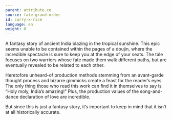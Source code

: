 ```yaml
---
parent: attribute.ce
source: fate-grand-order
id: curry-x-rice
language: en
weight: 0
---
```


A fantasy story of ancient India blazing in the tropical sunshine. This epic seems unable to be contained within the pages of a doujin, where the incredible spectacle is sure to keep you at the edge of your seats. The tale focuses on two warriors whose fate made them walk different paths, but are eventually revealed to be related to each other.

Heretofore unheard-of production methods stemming from an avant-garde thought process and bizarre gimmicks create a feast for the reader’s eyes. The only thing those who read this work can find it in themselves to say is “Holy moly, India’s amazing!” Plus, the production values of the song-and-dance declaration of love are incredible.

But since this is just a fantasy story, it’s important to keep in mind that it isn’t at all historically accurate.
